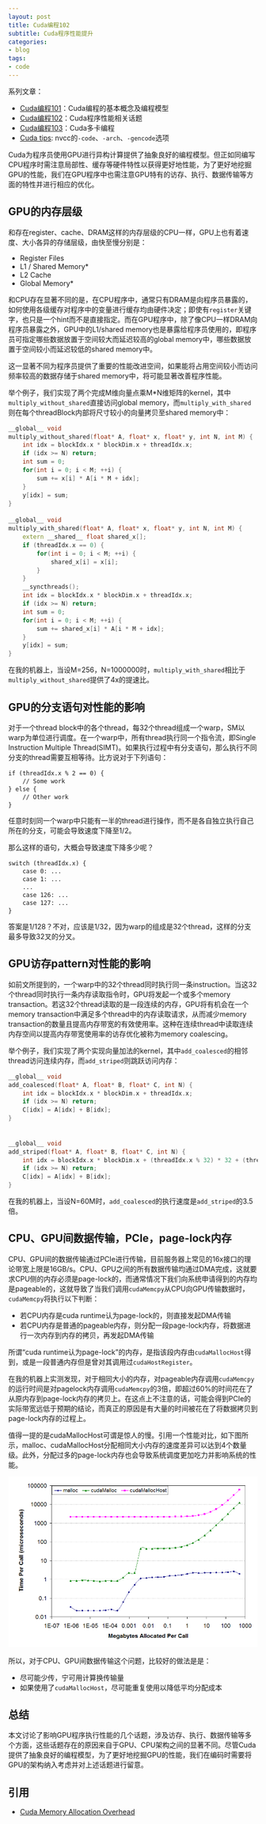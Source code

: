 ```yaml
---
layout: post
title: Cuda编程102
subtitle: Cuda程序性能提升
categories:
- blog
tags:
- code
---
```


系列文章：
+ [Cuda编程101](/blog/2018/11/25/cuda-programming-101/)：Cuda编程的基本概念及编程模型
+ [Cuda编程102](/blog/2018/12/02/cuda-programming-102/)：Cuda程序性能相关话题
+ [Cuda编程103](/blog/2018/12/09/cuda-programming-103/)：Cuda多卡编程
+ [Cuda tips](/blog/2018/12/07/cuda-nvcc-tips/): nvcc的`-code`、`-arch`、`-gencode`选项

Cuda为程序员使用GPU进行异构计算提供了抽象良好的编程模型。但正如同编写CPU程序时需注意局部性、缓存等硬件特性以获得更好地性能，为了更好地挖掘GPU的性能，我们在GPU程序中也需注意GPU特有的访存、执行、数据传输等方面的特性并进行相应的优化。

## GPU的内存层级

和存在register、cache、DRAM这样的内存层级的CPU一样，GPU上也有着速度、大小各异的存储层级，由快至慢分别是：

+ Register Files
+ L1 / Shared Memory*
+ L2 Cache
+ Global Memory*

和CPU存在显著不同的是，在CPU程序中，通常只有DRAM是向程序员暴露的，如何使用各级缓存对程序中的变量进行缓存均由硬件决定；即使有`register`关键字，也只是一个hint而不是直接指定。而在GPU程序中，除了像CPU一样DRAM向程序员暴露之外，GPU中的L1/shared memory也是暴露给程序员使用的，即程序员可指定哪些数据放置于空间较大而延迟较高的global memory中，哪些数据放置于空间较小而延迟较低的shared memory中。

这一显著不同为程序员提供了重要的性能改进空间，如果能将占用空间较小而访问频率较高的数据存储于shared memory中，将可能显著改善程序性能。

举个例子，我们实现了两个完成M维向量点乘M*N维矩阵的kernel，其中`multiply_without_shared`直接访问global memory，而`multiply_with_shared`则在每个threadBlock内部将尺寸较小的向量拷贝至shared memory中：
```c++
__global__ void
multiply_without_shared(float* A, float* x, float* y, int N, int M) {
    int idx = blockIdx.x * blockDim.x + threadIdx.x;
    if (idx >= N) return;
    int sum = 0;
    for(int i = 0; i < M; ++i) {
        sum += x[i] * A[i * M + idx];
    }
    y[idx] = sum;
}

__global__ void
multiply_with_shared(float* A, float* x, float* y, int N, int M) {
    extern __shared__ float shared_x[];
    if (threadIdx.x == 0) {
        for(int i = 0; i < M; ++i) {
            shared_x[i] = x[i];
        }
    }
    __syncthreads();
    int idx = blockIdx.x * blockDim.x + threadIdx.x;
    if (idx >= N) return;
    int sum = 0;
    for(int i = 0; i < M; ++i) {
        sum += shared_x[i] * A[i * M + idx];
    }
    y[idx] = sum;
}
```

在我的机器上，当设M=256，N=1000000时，`multiply_with_shared`相比于`multiply_without_shared`提供了4x的提速比。


## GPU的分支语句对性能的影响

对于一个thread block中的各个thread，每32个thread组成一个warp，SM以warp为单位进行调度。在一个warp中，所有thread执行同一个指令流，即Single Instruction Multiple Thread(SIMT)。如果执行过程中有分支语句，那么执行不同分支的thread需要互相等待。比方说对于下列语句：

```
if (threadIdx.x % 2 == 0) {
    // Some work
} else {
    // Other work
}
```
任意时刻同一个warp中只能有一半的thread进行操作，而不是各自独立执行自己所在的分支，可能会导致速度下降至1/2。

那么这样的语句，大概会导致速度下降多少呢？
```
switch (threadIdx.x) {
    case 0: ...
    case 1: ...
    ...
    case 126: ...
    case 127: ...
}
```
答案是1/128？不对，应该是1/32，因为warp的组成是32个thread，这样的分支最多导致32叉的分叉。


## GPU访存pattern对性能的影响


如前文所提到的，一个warp中的32个thread同时执行同一条instruction。当这32个thread同时执行一条内存读取指令时，GPU将发起一个或多个memory transaction。若这32个thread读取的是一段连续的内存，GPU将有机会在一个memory transaction中满足多个thread中的内存读取请求，从而减少memory transaction的数量且提高内存带宽的有效使用率。这种在连续thread中读取连续内存空间以提高内存带宽使用率的访存优化被称为memory coalescing。

举个例子，我们实现了两个实现向量加法的kernel，其中`add_coalesced`的相邻thread访问连续内存，而`add_striped`则跳跃访问内存：

```c++
__global__ void
add_coalesced(float* A, float* B, float* C, int N) {
    int idx = blockIdx.x * blockDim.x + threadIdx.x;
    if (idx >= N) return;
    C[idx] = A[idx] + B[idx];
}


__global__ void
add_striped(float* A, float* B, float* C, int N) {
    int idx = blockIdx.x * blockDim.x + (threadIdx.x % 32) * 32 + (threadIdx.x / 32);
    if (idx >= N) return;
    C[idx] = A[idx] + B[idx];
}
```
在我的机器上，当设N=60M时，`add_coalesced`的执行速度是`add_striped`的3.5倍。

## CPU、GPU间数据传输，PCIe，page-lock内存

CPU、GPU间的数据传输通过PCIe进行传输，目前服务器上常见的16x接口的理论带宽上限是16GB/s。CPU、GPU之间的所有数据传输均通过DMA完成，这就要求CPU侧的内存必须是page-lock的，而通常情况下我们向系统申请得到的内存均是pageable的，这就导致了当我们调用`cudaMemcpy`从CPU向GPU传输数据时，`cudaMemcpy`将执行以下判断：

+ 若CPU内存是cuda runtime认为page-lock的，则直接发起DMA传输
+ 若CPU内存是普通的pageable内存，则分配一段page-lock内存，将数据进行一次内存到内存的拷贝，再发起DMA传输

所谓“cuda runtime认为page-lock”的内存，是指该段内存由`cudaMallocHost`得到，或是一段普通内存但是曾对其调用过`cudaHostRegister`。

在我的机器上实测发现，对于相同大小的内存，对pageable内存调用`cudaMemcpy`的运行时间是对pagelock内存调用`cudaMemcpy`的3倍，即超过60%的时间花在了从原内存到page-lock内存的拷贝上。在这点上不注意的话，可能会得到PCIe的实际带宽远低于预期的结论，而真正的原因是有大量的时间被花在了将数据拷贝到page-lock内存的过程上。

值得一提的是cudaMallocHost可谓是惊人的慢。引用一个性能对比，如下图所示，malloc、cudaMallocHost分配相同大小内存的速度差异可以达到4个数量级。此外，分配过多的page-lock内存也会导致系统调度更加吃力并影响系统的性能。

![](/static/malloc_time_per_call.png)

所以，对于CPU、GPU间数据传输这个问题，比较好的做法是是：
+ 尽可能少传，宁可用计算换传输量
+ 如果使用了`cudaMallocHost`，尽可能重复使用以降低平均分配成本


## 总结

本文讨论了影响GPU程序执行性能的几个话题，涉及访存、执行、数据传输等多个方面，这些话题存在的原因来自于GPU、CPU架构之间的显著不同。尽管Cuda提供了抽象良好的编程模型，为了更好地挖掘GPU的性能，我们在编码时需要将GPU的架构纳入考虑并对上述话题进行留意。

## 引用

+ [Cuda Memory Allocation Overhead](https://www.cs.virginia.edu/~mwb7w/cuda_support/memory_management_overhead.html)


